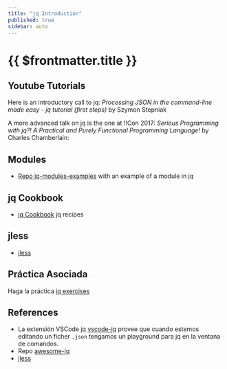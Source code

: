 ```yaml
---
title: "jq Introduction"
published: true
sidebar: auto
---
```


# {{ $frontmatter.title }}


## Youtube Tutorials

Here is an introductory call to jq: *Processing JSON in the command-line made easy - jq tutorial (first steps)* by Szymon Stepniak

<youtube id="FSn_38gDvzM"></youtube>

A more advanced talk on jq is the one at !!Con 2017: *Serious Programming with jq?! A Practical and Purely Functional Programming Language*! by Charles Chamberlain:

<youtube id="https://youtu.be/PS_9pyIASvQ"></youtube>

## Modules

* [Repo jq-modules-examples](https://github.com/ULL-MII-SYTWS/jq-modules-example) with an example of a module in jq

## jq Cookbook

* [jq Cookbook](https://github.com/stedolan/jq/wiki/Cookbook#convert-a-csv-file-with-headers-to-json) jq recipes

## jless

* [jless](https://jless.io/user-guide.html)

## Práctica Asociada 

Haga la práctica [jq exercises](/practicas/jq-exercises.html)

## References
* La extensión VSCode jq [vscode-jq](https://marketplace.visualstudio.com/items?itemName=dandric.vscode-jq) provee que cuando estemos editando un ficher `.json` tengamos un playground para jq en la ventana de comandos.
* Repo [awesome-jq](https://github.com/fiatjaf/awesome-jq)
* [jless](https://jless.io/user-guide.html)
